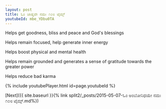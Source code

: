 ```yaml
---
layout: post
title: ಓಂ ಜಾಹ್ನವೇ ನಮಃ ೧೦೮ ಟೈಮ್ಸ್
youtubeId: mbe_YDbu0TA
---
```

 
 
Helps get goodness, bliss and peace and God's blessings
 
Helps remain focused, help generate inner energy 
 
Helps boost physical and mental health 
 
Helps remain grounded and generates a sense of gratitude towards the greater power 
 
Helps reduce bad karma
 
 
 
 


{% include youtubePlayer.html id=page.youtubeId %}
 
[Next]({{ site.baseurl }}{% link  split2/_posts/2015-05-07-ಓಂ ಅಂಬೋನಿಧಯೇ ನಮಃ ೧೦೮ ಟೈಮ್ಸ್.md%})
 
